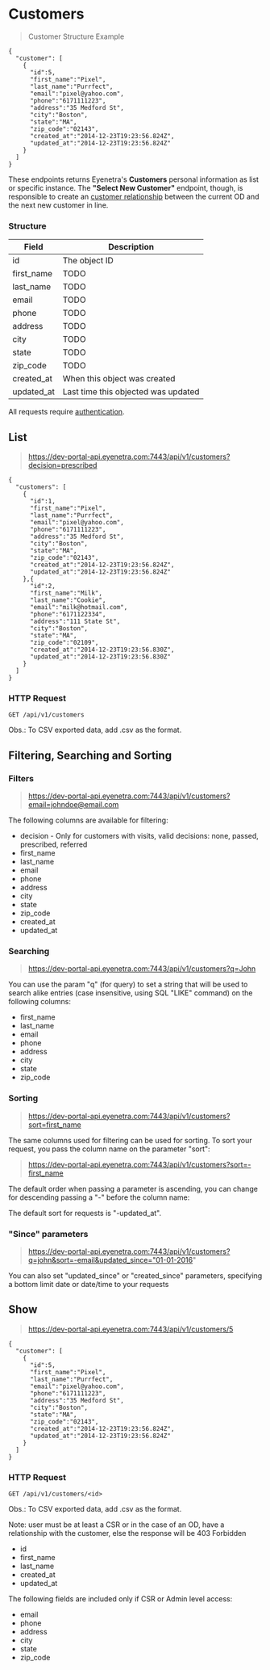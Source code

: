# Customers

> Customer Structure Example

````
{
  "customer": [
    {
      "id":5,
      "first_name":"Pixel",
      "last_name":"Purrfect",
      "email":"pixel@yahoo.com",
      "phone":"6171111223",
      "address":"35 Medford St",
      "city":"Boston",
      "state":"MA",
      "zip_code":"02143",
      "created_at":"2014-12-23T19:23:56.824Z",
      "updated_at":"2014-12-23T19:23:56.824Z"
    }
  ]
}
````

These endpoints returns Eyenetra's **Customers** personal information as list or specific instance. The **"Select New Customer"** endpoint, though, is responsible to create an [customer relationship](ApiV1CustomerRelationships) between the current OD and the next new customer in line.

### Structure

Field           | Description
--------------- | -------------------------------------------------------------------------------
id              | The object ID
first_name      |  TODO
last_name       | TODO
email           | TODO
phone           | TODO
address         | TODO
city            | TODO
state           | TODO
zip_code        | TODO
created_at      | When this object was created
updated_at      | Last time this objected was updated

<aside class="warn">
All requests require <a href="#basic-authentication">authentication</a>.
</aside>

## List

> https://dev-portal-api.eyenetra.com:7443/api/v1/customers?decision=prescribed

````
{
  "customers": [
    {
      "id":1,
      "first_name":"Pixel",
      "last_name":"Purrfect",
      "email":"pixel@yahoo.com",
      "phone":"6171111223",
      "address":"35 Medford St",
      "city":"Boston",
      "state":"MA",
      "zip_code":"02143",
      "created_at":"2014-12-23T19:23:56.824Z",
      "updated_at":"2014-12-23T19:23:56.824Z"
    },{
      "id":2,
      "first_name":"Milk",
      "last_name":"Cookie",
      "email":"milk@hotmail.com",
      "phone":"6171122334",
      "address":"111 State St",
      "city":"Boston",
      "state":"MA",
      "zip_code":"02109",
      "created_at":"2014-12-23T19:23:56.830Z",
      "updated_at":"2014-12-23T19:23:56.830Z"
    }
  ]
}
````

### HTTP Request

`GET /api/v1/customers`

Obs.: To CSV exported data, add .csv as the format.

## Filtering, Searching and Sorting

### Filters

> https://dev-portal-api.eyenetra.com:7443/api/v1/customers?email=johndoe@email.com

The following columns are available for filtering: 
* decision - Only for customers with visits, valid decisions: none, passed, prescribed, referred
* first_name
* last_name
* email
* phone
* address
* city
* state
* zip_code
* created_at
* updated_at

### Searching

> https://dev-portal-api.eyenetra.com:7443/api/v1/customers?q=John

You can use the param "q" (for query) to set a string that will be used to search alike entries (case insensitive, using SQL "LIKE" command) on the following columns:
* first_name
* last_name
* email
* phone
* address
* city
* state
* zip_code

### Sorting

> https://dev-portal-api.eyenetra.com:7443/api/v1/customers?sort=first_name

The same columns used for filtering can be used for sorting. To sort your request, you pass the column name on the parameter "sort":

> https://dev-portal-api.eyenetra.com:7443/api/v1/customers?sort=-first_name

The default order when passing a parameter is ascending, you can change for descending passing a "-" before the column name:

The default sort for requests is "-updated_at".

### "Since" parameters

> https://dev-portal-api.eyenetra.com:7443/api/v1/customers?q=john&sort=-email&updated_since="01-01-2016"

You can also set "updated_since" or "created_since" parameters, specifying a bottom limit date or date/time to your requests

## Show

> https://dev-portal-api.eyenetra.com:7443/api/v1/customers/5

````
{
  "customer": [
    {
      "id":5,
      "first_name":"Pixel",
      "last_name":"Purrfect",
      "email":"pixel@yahoo.com",
      "phone":"6171111223",
      "address":"35 Medford St",
      "city":"Boston",
      "state":"MA",
      "zip_code":"02143",
      "created_at":"2014-12-23T19:23:56.824Z",
      "updated_at":"2014-12-23T19:23:56.824Z"
    }
  ]
}
````

### HTTP Request

`GET /api/v1/customers/<id>`

Obs.: To CSV exported data, add .csv as the format.

Note: user must be at least a CSR or in the case of an OD, have a relationship with the customer, else the response will be 403 Forbidden

* id
* first_name
* last_name
* created_at
* updated_at

The following fields are included only if CSR or Admin level access:
* email
* phone
* address
* city
* state
* zip_code
